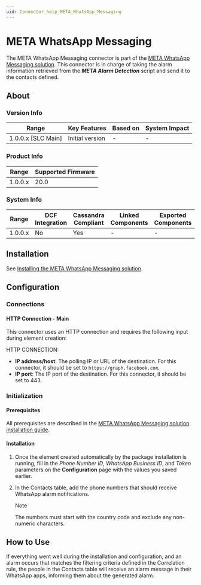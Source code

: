 ```yaml
---
uid: Connector_help_META_WhatsApp_Messaging
---
```


# META WhatsApp Messaging

The META WhatsApp Messaging connector is part of the [META WhatsApp Messaging solution](https://docs.dataminer.services/user-guide/Standard_Apps/Monitoring_Solutions/META_WhatsApp_Messaging/META_WhatsApp_Messaging.html). This connector is in charge of taking the alarm information retrieved from the ***META Alarm Detection*** script and send it to the contacts defined.

## About

### Version Info

| Range                | Key Features     | Based on     | System Impact     |
|----------------------|------------------|--------------|-------------------|
| 1.0.0.x [SLC Main]   | Initial version  | -            | -                 |

### Product Info

| Range     | Supported Firmware     |
|-----------|------------------------|
| 1.0.0.x   | 20.0                   |

### System Info

| Range     | DCF Integration     | Cassandra Compliant     | Linked Components     | Exported Components     |
|-----------|---------------------|-------------------------|-----------------------|-------------------------|
| 1.0.0.x   | No                  | Yes                     | -                     | -                       |

## Installation

See [Installing the META WhatsApp Messaging solution](https://docs.dataminer.services/user-guide/Standard_Apps/Monitoring_Solutions/META_WhatsApp_Messaging/META_WhatsApp_Messaging_Installation.html).

## Configuration

### Connections

#### HTTP Connection - Main

This connector uses an HTTP connection and requires the following input during element creation:

HTTP CONNECTION:

- **IP address/host**: The polling IP or URL of the destination. For this connector, it should be set to `https://graph.facebook.com`.
- **IP port**: The IP port of the destination. For this connector, it should be set to 443.

### Initialization

#### Prerequisites

All prerequisites are described in the [META WhatsApp Messaging solution installation guide](https://docs.dataminer.services/user-guide/Standard_Apps/Monitoring_Solutions/META_WhatsApp_Messaging/META_WhatsApp_Messaging_Installation.html).

#### Installation

1. Once the element created automatically by the package installation is running, fill in the *Phone Number ID*, *WhatsApp Business ID*, and *Token* parameters on the **Configuration** page with the values you saved earlier.
1. In the Contacts table, add the phone numbers that should receive WhatsApp alarm notifications.

   > [!NOTE]
   > The numbers must start with the country code and exclude any non-numeric characters.

## How to Use

If everything went well during the installation and configuration, and an alarm occurs that matches the filtering criteria defined in the Correlation rule, the people in the Contacts table will receive an alarm message in their WhatsApp apps, informing them about the generated alarm.
